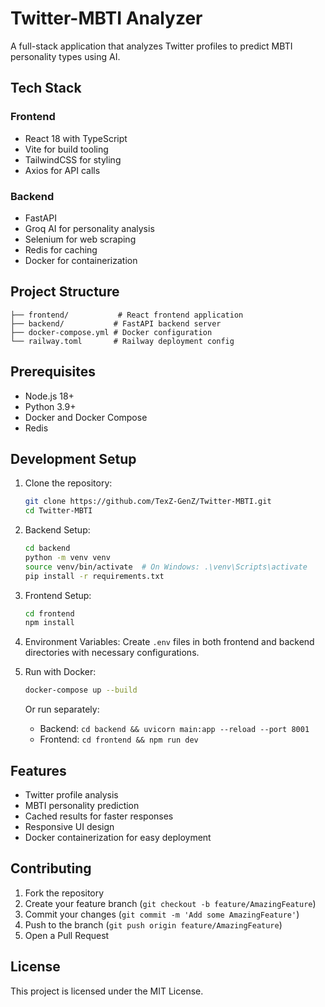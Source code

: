 # Twitter-MBTI Analyzer

A full-stack application that analyzes Twitter profiles to predict MBTI personality types using AI.

## Tech Stack

### Frontend
- React 18 with TypeScript
- Vite for build tooling
- TailwindCSS for styling
- Axios for API calls

### Backend
- FastAPI
- Groq AI for personality analysis
- Selenium for web scraping
- Redis for caching
- Docker for containerization

## Project Structure

```
├── frontend/           # React frontend application
├── backend/           # FastAPI backend server
├── docker-compose.yml # Docker configuration
└── railway.toml       # Railway deployment config
```

## Prerequisites

- Node.js 18+
- Python 3.9+
- Docker and Docker Compose
- Redis

## Development Setup

1. Clone the repository:
   ```bash
   git clone https://github.com/TexZ-GenZ/Twitter-MBTI.git
   cd Twitter-MBTI
   ```

2. Backend Setup:
   ```bash
   cd backend
   python -m venv venv
   source venv/bin/activate  # On Windows: .\venv\Scripts\activate
   pip install -r requirements.txt
   ```

3. Frontend Setup:
   ```bash
   cd frontend
   npm install
   ```

4. Environment Variables:
   Create `.env` files in both frontend and backend directories with necessary configurations.

5. Run with Docker:
   ```bash
   docker-compose up --build
   ```

   Or run separately:
   - Backend: `cd backend && uvicorn main:app --reload --port 8001`
   - Frontend: `cd frontend && npm run dev`

## Features

- Twitter profile analysis
- MBTI personality prediction
- Cached results for faster responses
- Responsive UI design
- Docker containerization for easy deployment

## Contributing

1. Fork the repository
2. Create your feature branch (`git checkout -b feature/AmazingFeature`)
3. Commit your changes (`git commit -m 'Add some AmazingFeature'`)
4. Push to the branch (`git push origin feature/AmazingFeature`)
5. Open a Pull Request

## License

This project is licensed under the MIT License.
